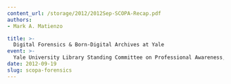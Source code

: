 ```yaml
---
content_url: /storage/2012/2012Sep-SCOPA-Recap.pdf
authors: 
- Mark A. Matienzo

title: >-
  Digital Forensics & Born-Digital Archives at Yale
event: >-
  Yale University Library Standing Committee on Professional Awareness, New Haven, CT
date: 2012-09-19
slug: scopa-forensics
---
```

